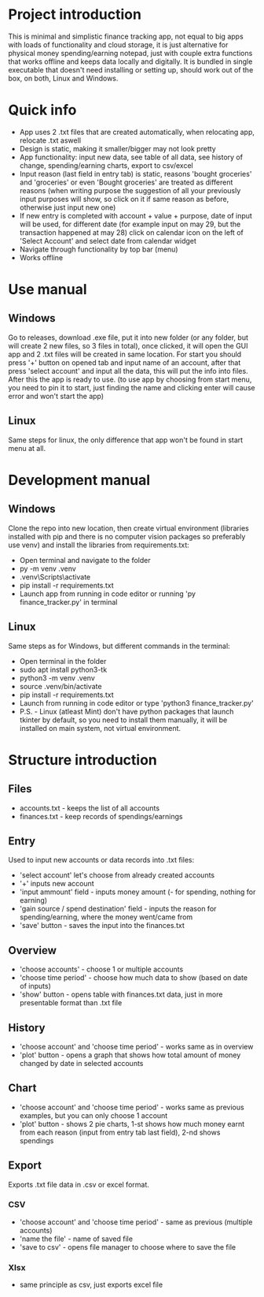 # Project introduction
This is minimal and simplistic finance tracking app, not equal to big apps with loads of functionality and cloud storage, it is just alternative for physical money spending/earning notepad, just with couple extra functions that works offline and keeps data locally and digitally. It is bundled in single executable that doesn't need installing or setting up, should work out of the box, on both, Linux and Windows.
# Quick info
- App uses 2 .txt files that are created automatically, when relocating app, relocate .txt aswell 
- Design is static, making it smaller/bigger may not look pretty
- App functionality: input new data, see table of all data, see history of change, spending/earning charts, export to csv/excel
- Input reason (last field in entry tab) is static, reasons 'bought groceries' and 'groceries' or even 'Bought groceries' are treated as different reasons (when writing purpose the suggestion of all your previously input purposes will show, so click on it if same reason as before, otherwise just input new one)
- If new entry is completed with account + value + purpose, date of input will be used, for different date (for example input on may 29, but the transaction happened at may 28) click on calendar icon on the left of 'Select Account' and select date from calendar widget
- Navigate through functionality by top bar (menu)
- Works offline
# Use manual
## Windows
Go to releases, download .exe file, put it into new folder (or any folder, but will create 2 new files, so 3 files in total), once clicked, it will open the GUI app and 2 .txt files will be created in same location. For start you should press '+' button on opened tab and input name of an account, after that press 'select account' and input all the data, this will put the info into files. After this the app is ready to use. (to use app by choosing from start menu, you need to pin it to start, just finding the name and clicking enter will cause error and won't start the app) 
## Linux
Same steps for linux, the only difference that app won't be found in start menu at all.
# Development manual
## Windows
Clone the repo into new location, then create virtual environment (libraries installed with pip and there is no computer vision packages so preferably use venv) and install the libraries from requirements.txt:
- Open terminal and navigate to the folder
- py -m venv .venv
- .venv\Scripts\activate
- pip install -r requirements.txt
- Launch app from running in code editor or running 'py finance_tracker.py' in terminal
## Linux
Same steps as for Windows, but different commands in the terminal:
- Open terminal in the folder
- sudo apt install python3-tk
- python3 -m venv .venv
- source .venv/bin/activate
- pip install -r requirements.txt
- Launch from running in code editor or type 'python3 finance_tracker.py'
- P.S. - Linux (atleast Mint) don't have python packages that launch tkinter by default, so you need to install them manually, it will be installed on main system, not virtual environment.
# Structure introduction
## Files
- accounts.txt - keeps the list of all accounts
- finances.txt - keep records of spendings/earnings
## Entry 
Used to input new accounts or data records into .txt files:
- 'select account' let's choose from already created accounts
- '+' inputs new account
- 'input ammount' field - inputs money amount (- for spending, nothing for earning)
- 'gain source / spend destination' field - inputs the reason for spending/earning, where the money went/came from
- 'save' button - saves the input into the finances.txt
## Overview
- 'choose accounts' - choose 1 or multiple accounts
- 'choose time period' - choose how much data to show (based on date of inputs)
- 'show' button - opens table with finances.txt data, just in more presentable format than .txt file
## History
- 'choose account' and 'choose time period' - works same as in overview
- 'plot' button - opens a graph that shows how total amount of money changed by date in selected accounts
## Chart
- 'choose account' and 'choose time period' - works same as previous examples, but you can only choose 1 account
- 'plot' button - shows 2 pie charts, 1-st shows how much money earnt from each reason (input from entry tab last field), 2-nd shows spendings
## Export
Exports .txt file data in .csv or excel format.
### CSV
- 'choose account' and 'choose time period' - same as previous (multiple accounts)
- 'name the file' - name of saved file
- 'save to csv' - opens file manager to choose where to save the file
### Xlsx
- same principle as csv, just exports excel file
